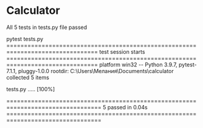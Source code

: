 # Calculator

All 5 tests in tests.py file passed

pytest tests.py    
================================================================================ test session starts ================================================================================
platform win32 -- Python 3.9.7, pytest-7.1.1, pluggy-1.0.0
rootdir: C:\Users\Мелания\Documents\calculator
collected 5 items

tests.py .....                                                                                                                                                                 [100%]

================================================================================= 5 passed in 0.04s ================================================================================= 